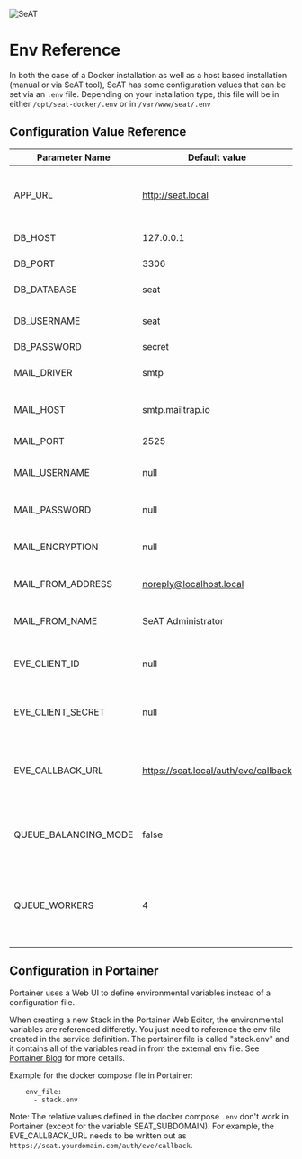 ![SeAT](https://i.imgur.com/aPPOxSK.png)

# Env Reference

In both the case of a Docker installation as well as a host based installation (manual or via SeAT tool), SeAT has some configuration values that can be set via an `.env` file. Depending on your installation type, this file will be in either `/opt/seat-docker/.env` or in `/var/www/seat/.env`

## Configuration Value Reference

| Parameter Name | Default value | Description |
|-------------------|--------------------------------------|---------------------------------------------------------------------------------------------------------------------------------------------------------------------|
| APP_URL | http://seat.local | This is the public address where SeAT instance is reachable. That should match with the `EVE_CALLBACK_URL` without `/auth/eve/callback` suffix |
| DB_HOST | 127.0.0.1 | This is the IP or domain from your SQL Server. |
| DB_PORT | 3306 | This is the port used by your SQL Server to receive query. |
| DB_DATABASE | seat | This is the name for your SeAT database. |
| DB_USERNAME | seat | This is the user which is granted to the SeAT database from SeAT server. |
| DB_PASSWORD | secret | This is the user password |
| MAIL_DRIVER | smtp | This is the driver used to send mail. It will be covered in a dedicated article. |
| MAIL_HOST | smtp.mailtrap.io | This is driver mail hostname. It will be covered in a dedicated article. |
| MAIL_PORT | 2525 | This is the driver mail port. It will be covered in a dedicated article. |
| MAIL_USERNAME | null | This is the driver mail username. It will be covered in a dedicated article. |
| MAIL_PASSWORD | null | This is the driver mail password. It will be covered in a dedicated article. |
| MAIL_ENCRYPTION | null | This is the driver mail encryption. It will be covered in a dedicated article. |
| MAIL_FROM_ADDRESS | noreply@localhost.local | This is the mail address which the user will chown when he will receive mail from SeAT. |
| MAIL_FROM_NAME | SeAT Administrator | This is the name which the user will chown when he will receive mail from SeAT. |
| EVE_CLIENT_ID | null | This is the EVE Application Client ID you'll get when you created an application over https://developers.eveonline.com |
| EVE_CLIENT_SECRET | null | This is the EVE Application Client Secret you'll get when you created an application over https://developers.eveonline.com |
| EVE_CALLBACK_URL | https://seat.local/auth/eve/callback | This is the EVE Application Callback URL you filled when you created an application over https://developers.eveonline.com. You should have only to fix `seat.local` |
| QUEUE_BALANCING_MODE | false | Determine the workers balancing mode used by the Jobs Manager. Value can be `false`, `auto` or `simple`. See [official Laravel documentation](https://laravel.com/docs/5.8/horizon#balance-options) for more details |
| QUEUE_WORKERS | 4 | Determine the amount of worker which have to be spawn to process jobs over all queues. In `auto` and `simple` balancing, this value cannot be lower than `4` as it's correspond to the available queues. |

## Configuration in Portainer

Portainer uses a Web UI to define environmental variables instead of a configuration file.

When creating a new Stack in the Portainer Web Editor, the environmental variables are referenced differetly. You just need to reference the env file created in the service definition. The portainer file is called "stack.env" and it contains all of the variables read in from the external env file. See [Portainer Blog](https://www.portainer.io/blog/using-env-files-in-stacks-with-portainer) for more details.

Example for the docker compose file in Portainer:
```
    env_file:
      - stack.env
```

Note: The relative values defined in the docker compose `.env` don't work in Portainer (except for the variable SEAT_SUBDOMAIN). For example, the EVE_CALLBACK_URL needs to be written out as `https://seat.yourdomain.com/auth/eve/callback`.
